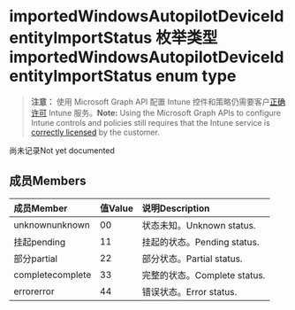 # <a name="importedwindowsautopilotdeviceidentityimportstatus-enum-type"></a><span data-ttu-id="18b62-101">importedWindowsAutopilotDeviceIdentityImportStatus 枚举类型</span><span class="sxs-lookup"><span data-stu-id="18b62-101">importedWindowsAutopilotDeviceIdentityImportStatus enum type</span></span>

> <span data-ttu-id="18b62-102">**注意：** 使用 Microsoft Graph API 配置 Intune 控件和策略仍需要客户[正确许可](https://go.microsoft.com/fwlink/?linkid=839381) Intune 服务。</span><span class="sxs-lookup"><span data-stu-id="18b62-102">**Note:** Using the Microsoft Graph APIs to configure Intune controls and policies still requires that the Intune service is [correctly licensed](https://go.microsoft.com/fwlink/?linkid=839381) by the customer.</span></span>

<span data-ttu-id="18b62-103">尚未记录</span><span class="sxs-lookup"><span data-stu-id="18b62-103">Not yet documented</span></span>
## <a name="members"></a><span data-ttu-id="18b62-104">成员</span><span class="sxs-lookup"><span data-stu-id="18b62-104">Members</span></span>
|<span data-ttu-id="18b62-105">成员</span><span class="sxs-lookup"><span data-stu-id="18b62-105">Member</span></span>|<span data-ttu-id="18b62-106">值</span><span class="sxs-lookup"><span data-stu-id="18b62-106">Value</span></span>|<span data-ttu-id="18b62-107">说明</span><span class="sxs-lookup"><span data-stu-id="18b62-107">Description</span></span>|
|:---|:---|:---|
|<span data-ttu-id="18b62-108">unknown</span><span class="sxs-lookup"><span data-stu-id="18b62-108">unknown</span></span>|<span data-ttu-id="18b62-109">0</span><span class="sxs-lookup"><span data-stu-id="18b62-109">0</span></span>|<span data-ttu-id="18b62-110">状态未知。</span><span class="sxs-lookup"><span data-stu-id="18b62-110">Unknown status.</span></span>|
|<span data-ttu-id="18b62-111">挂起</span><span class="sxs-lookup"><span data-stu-id="18b62-111">pending</span></span>|<span data-ttu-id="18b62-112">1</span><span class="sxs-lookup"><span data-stu-id="18b62-112">1</span></span>|<span data-ttu-id="18b62-113">挂起的状态。</span><span class="sxs-lookup"><span data-stu-id="18b62-113">Pending status.</span></span>|
|<span data-ttu-id="18b62-114">部分</span><span class="sxs-lookup"><span data-stu-id="18b62-114">partial</span></span>|<span data-ttu-id="18b62-115">2</span><span class="sxs-lookup"><span data-stu-id="18b62-115">2</span></span>|<span data-ttu-id="18b62-116">部分状态。</span><span class="sxs-lookup"><span data-stu-id="18b62-116">Partial status.</span></span>|
|<span data-ttu-id="18b62-117">complete</span><span class="sxs-lookup"><span data-stu-id="18b62-117">complete</span></span>|<span data-ttu-id="18b62-118">3</span><span class="sxs-lookup"><span data-stu-id="18b62-118">3</span></span>|<span data-ttu-id="18b62-119">完整的状态。</span><span class="sxs-lookup"><span data-stu-id="18b62-119">Complete status.</span></span>|
|<span data-ttu-id="18b62-120">error</span><span class="sxs-lookup"><span data-stu-id="18b62-120">error</span></span>|<span data-ttu-id="18b62-121">4</span><span class="sxs-lookup"><span data-stu-id="18b62-121">4</span></span>|<span data-ttu-id="18b62-122">错误状态。</span><span class="sxs-lookup"><span data-stu-id="18b62-122">Error status.</span></span>|



